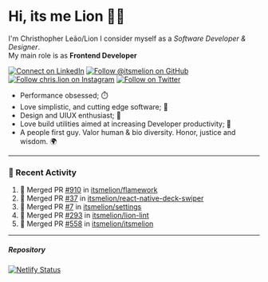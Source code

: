 # Hi, its me Lion 👋🦁

I'm Christhopher Leão/Lion
I consider myself as a _Software Developer & Designer_.<br/>My main role is as <b>Frontend Developer</b>
<br />

[![Connect on LinkedIn](https://img.shields.io/badge/--linkedin?label=LinkedIn&logo=LinkedIn&style=social)](https://www.linkedin.com/in/chrislion)
[![Follow @itsmelion on GitHub](https://img.shields.io/github/followers/itsmelion?label=follow%20%40itsmeLion&style=social)](https://github.com/itsmelion)
[![Follow chris.lion on Instagram](https://img.shields.io/badge/--instagram?label=@chris.lion&logo=Instagram&style=social)](https://instagram.com/chris.lion)
[![Follow on Twitter](https://img.shields.io/badge/--twitter?label=@ChrisLion_me&logo=Twitter&style=social)](https://twitter.com/chrislion_me)

- Performance obsessed; ⏱️
- Love simplistic, and cutting edge software; 📆
- Design and UIUX enthusiast; 🎨
- Love build utilities aimed at increasing Developer productivity; 🧰
- A people first guy. Valor human & bio diversity. Honor, justice and wisdom. 🌍

---
### 📰 Recent Activity

<!--START_SECTION:activity-->
1. 🎉 Merged PR [#910](https://github.com/itsmelion/flamework/pull/910) in [itsmelion/flamework](https://github.com/itsmelion/flamework)
2. 🎉 Merged PR [#37](https://github.com/itsmelion/react-native-deck-swiper/pull/37) in [itsmelion/react-native-deck-swiper](https://github.com/itsmelion/react-native-deck-swiper)
3. 🎉 Merged PR [#7](https://github.com/itsmelion/settings/pull/7) in [itsmelion/settings](https://github.com/itsmelion/settings)
4. 🎉 Merged PR [#293](https://github.com/itsmelion/lion-lint/pull/293) in [itsmelion/lion-lint](https://github.com/itsmelion/lion-lint)
5. 🎉 Merged PR [#558](https://github.com/itsmelion/itsmelion/pull/558) in [itsmelion/itsmelion](https://github.com/itsmelion/itsmelion)
<!--END_SECTION:activity-->

___

##### Repository
[![Netlify Status](https://api.netlify.com/api/v1/badges/9e2e6136-1ab9-42fc-8d4e-188512d5d841/deploy-status)](https://app.netlify.com/sites/lion-portfolio/deploys)

